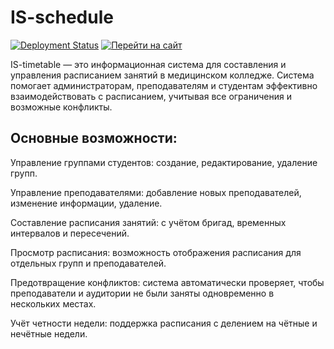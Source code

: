 # IS-schedule

[![Deployment Status](https://github.com/m4tveevm/is_schedule/actions/workflows/deploy.yml/badge.svg?branch=master)](https://github.com/m4tveevm/is_schedule/actions/workflows/deploy.yml)
[![Перейти на сайт](https://img.shields.io/badge/Перейти-на_сайт-blue)](https://is-schedule.updspace.com)

IS-timetable — это информационная система для составления и управления
расписанием занятий в медицинском колледже. Система помогает администраторам,
преподавателям и студентам эффективно взаимодействовать с расписанием, учитывая
все ограничения и возможные конфликты.

## Основные возможности:

Управление группами студентов: создание, редактирование, удаление групп.

Управление преподавателями: добавление новых преподавателей, изменение информации, удаление.

Составление расписания занятий: с учётом бригад, временных интервалов и пересечений.

Просмотр расписания: возможность отображения расписания для отдельных групп и преподавателей.

Предотвращение конфликтов: система автоматически проверяет, чтобы преподаватели и аудитории не были заняты одновременно в нескольких местах.

Учёт четности недели: поддержка расписания с делением на чётные и нечётные недели.
